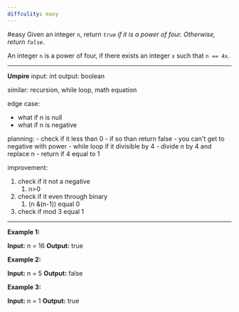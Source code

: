 ```yaml
---
diffculity: easy
---
```

#easy 
Given an integer `n`, return _`true` if it is a power of four. Otherwise, return `false`_.

An integer `n` is a power of four, if there exists an integer `x` such that `n == 4x`.
****
**Umpire**
input: int 
output: boolean

similar: recursion, while loop, math equation

edge case: 
- what if n is null
- what if n is negative


planning:
	- check if it less than 0
		- if so than return false 
			- you can't get to negative with power
	- while loop if it divisible by 4
		- divide n by 4 and replace n
	- return if 4 equal to 1

improvement:
1. check if it not a negative
	1. n>0
2. check if it even through binary
	1. (n &(n-1)) equal 0
3. check if mod 3 equal 1
****
**Example 1:**

**Input:** n = 16
**Output:** true

**Example 2:**

**Input:** n = 5
**Output:** false

**Example 3:**

**Input:** n = 1
**Output:** true